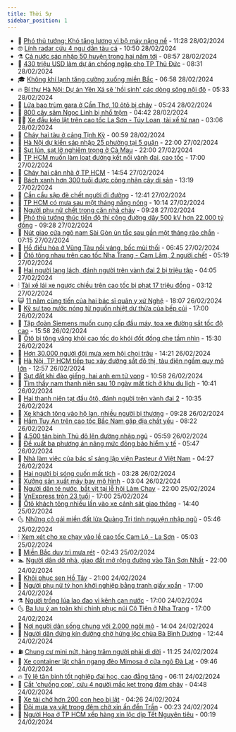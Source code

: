 ```yaml
---
title: Thời Sự
sidebar_position: 1
---
```


<!-- vnexpress-thoi-su:START -->
- 🦒 [Phó thủ tướng: Khó tăng lương vì bộ máy nặng nề](https://vnexpress.net/pho-thu-tuong-kho-tang-luong-vi-bo-may-nang-ne-4716429.html) - 11:28 28/02/2024
- 🤓 [Lính radar cứu 4 ngư dân tàu cá](https://vnexpress.net/linh-radar-cuu-4-ngu-dan-tau-ca-4716426.html) - 10:50 28/02/2024
- ⚗️ [Cả nước sáp nhập 50 huyện trong hai năm tới](https://vnexpress.net/ca-nuoc-sap-nhap-50-huyen-trong-hai-nam-toi-4716234.html) - 08:57 28/02/2024
- 🌊 [430 triệu USD làm dự án chống ngập cho TP Thủ Đức](https://vnexpress.net/430-trieu-usd-lam-du-an-chong-ngap-cho-tp-thu-duc-4716307.html) - 08:31 28/02/2024
- 🎓 [Không khí lạnh tăng cường xuống miền Bắc](https://vnexpress.net/khong-khi-lanh-tang-cuong-xuong-mien-bac-4716288.html) - 06:58 28/02/2024
- 🔥 [Bí thư Hà Nội: Dự án Yên Xá sẽ &#39;hồi sinh&#39; các dòng sông nội đô](https://vnexpress.net/bi-thu-ha-noi-du-an-yen-xa-se-hoi-sinh-cac-dong-song-noi-do-4716218.html) - 05:33 28/02/2024
- 🦏 [Lửa bao trùm gara ở Cần Thơ, 10 ôtô bị cháy](https://vnexpress.net/lua-bao-trum-gara-o-can-tho-10-oto-bi-chay-4716274.html) - 05:24 28/02/2024
- 👺 [800 cây sâm Ngọc Linh bị nhổ trộm](https://vnexpress.net/800-cay-sam-ngoc-linh-bi-nho-trom-4716115.html) - 04:42 28/02/2024
- 🧑‍🏫 [Xe đầu kéo lật trên cao tốc La Sơn - Túy Loan, tài xế tử nạn](https://vnexpress.net/xe-dau-keo-lat-tren-cao-toc-la-son-tuy-loan-tai-xe-tu-nan-4716164.html) - 03:06 28/02/2024
- 🚦 [Cháy hai tàu ở cảng Tịnh Kỳ](https://vnexpress.net/chay-hai-tau-o-cang-tinh-ky-4716084.html) - 00:59 28/02/2024
- 🎉 [Hà Nội dự kiến sáp nhập 25 phường tại 5 quận](https://vnexpress.net/ha-noi-du-kien-sap-nhap-25-phuong-tai-5-quan-4716016.html) - 22:00 27/02/2024
- 🦒 [Sụt lún, sạt lở nghiêm trọng ở Cà Mau](https://vnexpress.net/sut-lun-sat-lo-nghiem-trong-o-ca-mau-4715903.html) - 22:00 27/02/2024
- 🤗 [TP HCM muốn làm loạt đường kết nối vành đai, cao tốc](https://vnexpress.net/tp-hcm-muon-lam-loat-duong-ket-noi-vanh-dai-cao-toc-4715970.html) - 17:00 27/02/2024
- 💼 [Cháy hai căn nhà ở TP HCM](https://vnexpress.net/chay-hai-can-nha-o-tp-hcm-4716042.html) - 14:54 27/02/2024
- 🤩 [Bách xanh hơn 300 tuổi được công nhận cây di sản](https://vnexpress.net/bach-xanh-hon-300-tuoi-duoc-cong-nhan-cay-di-san-4715982.html) - 13:19 27/02/2024
- 🤡 [Cần cẩu sập đè chết người đi đường](https://vnexpress.net/can-cau-sap-de-chet-nguoi-di-duong-4716026.html) - 12:41 27/02/2024
- 💯 [TP HCM có mưa sau một tháng nắng nóng](https://vnexpress.net/tp-hcm-co-mua-sau-mot-thang-nang-nong-4715986.html) - 10:14 27/02/2024
- 👺 [Người phụ nữ chết trong căn nhà cháy](https://vnexpress.net/nguoi-phu-nu-chet-trong-can-nha-chay-4715948.html) - 09:28 27/02/2024
- 🌮 [Phó thủ tướng thúc tiến độ thi công đường dây 500 kV hơn 22.000 tỷ đồng](https://vnexpress.net/pho-thu-tuong-thuc-tien-do-thi-cong-duong-day-500-kv-hon-22-000-ty-dong-4715897.html) - 09:28 27/02/2024
- 🥸 [Nút giao cửa ngõ nam Sài Gòn ùn tắc sau gần một tháng rào chắn](https://vnexpress.net/nut-giao-cua-ngo-nam-sai-gon-un-tac-sau-gan-mot-thang-rao-chan-4715837.html) - 07:15 27/02/2024
- 🐻 [Hồ điều hòa ở Vũng Tàu nổi váng, bốc mùi thối](https://vnexpress.net/ho-dieu-hoa-o-vung-tau-noi-vang-boc-mui-thoi-4715496.html) - 06:45 27/02/2024
- 👀 [Ôtô tông nhau trên cao tốc Nha Trang - Cam Lâm, 2 người chết](https://vnexpress.net/oto-tong-nhau-tren-cao-toc-nha-trang-cam-lam-2-nguoi-chet-4715819.html) - 05:19 27/02/2024
- 🤔 [Hai người lạng lách, đánh người trên vành đai 2 bị triệu tập](https://vnexpress.net/hai-nguoi-lang-lach-danh-nguoi-tren-vanh-dai-2-bi-trieu-tap-4715747.html) - 04:05 27/02/2024
- 🕯 [Tài xế lái xe ngược chiều trên cao tốc bị phạt 17 triệu đồng](https://vnexpress.net/tai-xe-lai-xe-nguoc-chieu-tren-cao-toc-bi-phat-17-trieu-dong-4714956.html) - 03:12 27/02/2024
- 😺 [11 năm cùng tiến của hai bác sĩ quân y xứ Nghệ](https://vnexpress.net/11-nam-cung-tien-cua-hai-bac-si-quan-y-xu-nghe-4715120.html) - 18:07 26/02/2024
- 🦆 [Kỹ sư tạo nước nóng từ nguồn nhiệt dư thừa của bếp củi](https://vnexpress.net/ky-su-tao-nuoc-nong-tu-nguon-nhiet-du-thua-cua-bep-cui-4715012.html) - 17:00 26/02/2024
- 🧰 [Tập đoàn Siemens muốn cung cấp đầu máy, toa xe đường sắt tốc độ cao](https://vnexpress.net/tap-doan-siemens-muon-cung-cap-dau-may-toa-xe-duong-sat-toc-do-cao-4715617.html) - 15:58 26/02/2024
- 🦍 [Ôtô bị tông văng khỏi cao tốc do khói đốt đồng che tầm nhìn](https://vnexpress.net/oto-bi-tong-vang-khoi-cao-toc-do-khoi-dot-dong-che-tam-nhin-4715608.html) - 15:30 26/02/2024
- 🧰 [Hơn 30.000 người đội mưa xem hội chọi trâu](https://vnexpress.net/hon-30-000-nguoi-doi-mua-xem-hoi-choi-trau-4715590.html) - 14:21 26/02/2024
- 💃 [Hà Nội, TP HCM tiếp tục xây đường sắt đô thị, tàu điện ngầm quy mô lớn](https://vnexpress.net/ha-noi-tp-hcm-tiep-tuc-xay-duong-sat-do-thi-tau-dien-ngam-quy-mo-lon-4715594.html) - 12:57 26/02/2024
- 🧰 [Sụt đất khi đào giếng, hai anh em tử vong](https://vnexpress.net/sut-dat-khi-dao-gieng-hai-anh-em-tu-vong-4715574.html) - 10:58 26/02/2024
- 🚀 [Tìm thấy nam thanh niên sau 10 ngày mất tích ở khu du lịch](https://vnexpress.net/tim-thay-nam-thanh-nien-sau-10-ngay-mat-tich-o-khu-du-lich-4715542.html) - 10:41 26/02/2024
- 🎊 [Hai thanh niên tạt đầu ôtô, đánh người trên vành đai 2](https://vnexpress.net/hai-thanh-nien-tat-dau-oto-danh-nguoi-tren-vanh-dai-2-4715564.html) - 10:35 26/02/2024
- 🤭 [Xe khách tông vào hộ lan, nhiều người bị thương](https://vnexpress.net/xe-khach-tong-vao-ho-lan-nhieu-nguoi-bi-thuong-4715537.html) - 09:28 26/02/2024
- 🤗 [Hầm Tuy An trên cao tốc Bắc Nam gặp địa chất yếu](https://vnexpress.net/ham-tuy-an-tren-cao-toc-bac-nam-gap-dia-chat-yeu-4715365.html) - 08:22 26/02/2024
- 🌈 [4.500 tân binh Thủ đô lên đường nhập ngũ](https://vnexpress.net/4-500-tan-binh-thu-do-len-duong-nhap-ngu-4715393.html) - 05:59 26/02/2024
- 🦣 [Đề xuất ba phương án nâng mức đóng bảo hiểm y tế](https://vnexpress.net/de-xuat-ba-phuong-an-nang-muc-dong-bao-hiem-y-te-4715418.html) - 05:47 26/02/2024
- 🎡 [Nhà làm việc của bác sĩ sáng lập viện Pasteur ở Việt Nam](https://vnexpress.net/nha-lam-viec-cua-bac-si-sang-lap-vien-pasteur-o-viet-nam-4714965.html) - 04:27 26/02/2024
- 🦏 [Hai người bị sóng cuốn mất tích](https://vnexpress.net/hai-nguoi-bi-song-cuon-mat-tich-4715312.html) - 03:28 26/02/2024
- 🎊 [Xưởng sản xuất máy bay mô hình](https://vnexpress.net/xuong-san-xuat-may-bay-mo-hinh-4715052.html) - 03:04 26/02/2024
- 🫶 [Người dân té nước, bắt vịt tại lễ hội Làm Chay](https://vnexpress.net/nguoi-dan-te-nuoc-bat-vit-tai-le-hoi-lam-chay-4715246.html) - 22:00 25/02/2024
- 🤔 [VnExpress tròn 23 tuổi](https://vnexpress.net/vnexpress-tron-23-tuoi-4714668.html) - 17:00 25/02/2024
- 🤠 [Ôtô khách tông nhiều lần vào xe cảnh sát giao thông](https://vnexpress.net/oto-khach-tong-nhieu-lan-vao-xe-canh-sat-giao-thong-4715213.html) - 14:40 25/02/2024
- 🌜 [Những cô gái miền đất lửa Quảng Trị tình nguyện nhập ngũ](https://vnexpress.net/nhung-co-gai-mien-dat-lua-quang-tri-tinh-nguyen-nhap-ngu-4715072.html) - 05:46 25/02/2024
- 🕯 [Xem xét cho xe chạy vào lề cao tốc Cam Lộ - La Sơn](https://vnexpress.net/xem-xet-cho-xe-chay-vao-le-cao-toc-cam-lo-la-son-4715109.html) - 05:03 25/02/2024
- 🤔 [Miền Bắc duy trì mưa rét](https://vnexpress.net/mien-bac-duy-tri-mua-ret-4715089.html) - 02:43 25/02/2024
- 🏊 [Người dân dỡ nhà, giao đất mở rộng đường vào Tân Sơn Nhất](https://vnexpress.net/nguoi-dan-do-nha-giao-dat-mo-rong-duong-vao-tan-son-nhat-4714901.html) - 22:00 24/02/2024
- 🌮 [Khôi phục sen Hồ Tây](https://vnexpress.net/khoi-phuc-sen-ho-tay-4715015.html) - 21:00 24/02/2024
- 🫣 [Người phụ nữ tý hon khởi nghiệp bằng tranh giấy xoắn](https://vnexpress.net/nguoi-phu-nu-ty-hon-khoi-nghiep-bang-tranh-giay-xoan-4714748.html) - 17:00 24/02/2024
- ⚗️ [Người trồng lúa lao đao vì kênh cạn nước](https://vnexpress.net/nguoi-trong-lua-lao-dao-vi-kenh-can-nuoc-4715001.html) - 17:00 24/02/2024
- 🌜 [Ba lưu ý an toàn khi chinh phục núi Cô Tiên ở Nha Trang](https://vnexpress.net/ba-luu-y-an-toan-khi-chinh-phuc-nui-co-tien-o-nha-trang-4714781.html) - 17:00 24/02/2024
- 🌁 [Nơi người dân sống chung với 2.000 ngôi mộ](https://vnexpress.net/noi-nguoi-dan-song-chung-voi-2-000-ngoi-mo-4714913.html) - 14:04 24/02/2024
- 🐲 [Người dân đứng kín đường chờ hứng lộc chùa Bà Bình Dương](https://vnexpress.net/nguoi-dan-dung-kin-duong-cho-hung-loc-chua-ba-binh-duong-4714991.html) - 12:44 24/02/2024
- ⛽️ [Chung cư mini nứt, hàng trăm người phải di dời](https://vnexpress.net/chung-cu-mini-nut-hang-tram-nguoi-phai-di-doi-4714971.html) - 11:25 24/02/2024
- 🗽 [Xe container lật chắn ngang đèo Mimosa ở cửa ngõ Đà Lạt](https://vnexpress.net/xe-container-lat-chan-ngang-deo-mimosa-o-cua-ngo-da-lat-4714963.html) - 09:46 24/02/2024
- 🔥 [Tỷ lệ tân binh tốt nghiệp đại học, cao đẳng tăng](https://vnexpress.net/ty-le-tan-binh-tot-nghiep-dai-hoc-cao-dang-tang-4714642.html) - 06:11 24/02/2024
- 💯 [Cắt &#39;chuồng cọp&#39;, cứu 4 người mắc kẹt trong đám cháy](https://vnexpress.net/cat-chuong-cop-cuu-4-nguoi-mac-ket-trong-dam-chay-4714895.html) - 04:48 24/02/2024
- 🦆 [Xe tải chở hơn 200 con heo bị lật](https://vnexpress.net/xe-tai-cho-hon-200-con-heo-bi-lat-4714894.html) - 04:26 24/02/2024
- 🫣 [Đội mưa vạ vật trong đêm chờ xin ấn đền Trần](https://video.vnexpress.net/doi-mua-va-vat-trong-dem-cho-xin-an-den-tran-4714818.html) - 00:23 24/02/2024
- 🤡 [Người Hoa ở TP HCM xếp hàng xin lộc dịp Tết Nguyên tiêu](https://vnexpress.net/nguoi-hoa-o-tp-hcm-xep-hang-xin-loc-dip-tet-nguyen-tieu-4714768.html) - 00:19 24/02/2024<!-- vnexpress-thoi-su:END -->